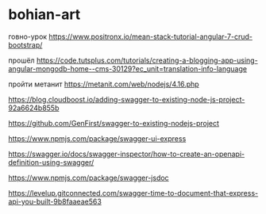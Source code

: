 # bohian-art

говно-урок https://www.positronx.io/mean-stack-tutorial-angular-7-crud-bootstrap/

прошёл https://code.tutsplus.com/tutorials/creating-a-blogging-app-using-angular-mongodb-home--cms-30129?ec_unit=translation-info-language

пройти метанит https://metanit.com/web/nodejs/4.16.php

https://blog.cloudboost.io/adding-swagger-to-existing-node-js-project-92a6624b855b

https://github.com/GenFirst/swagger-to-existing-nodejs-project

https://www.npmjs.com/package/swagger-ui-express

https://swagger.io/docs/swagger-inspector/how-to-create-an-openapi-definition-using-swagger/

https://www.npmjs.com/package/swagger-jsdoc

https://levelup.gitconnected.com/swagger-time-to-document-that-express-api-you-built-9b8faaeae563


